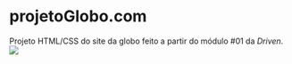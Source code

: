# projetoGlobo.com
Projeto HTML/CSS do site da globo feito a partir do módulo #01 da <em>Driven</em>.
<img src="[![image.png](https://i.postimg.cc/8PZ06Zz3/image.png)](https://postimg.cc/Mvj5kbRb)"/>

